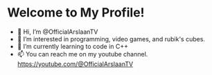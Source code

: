 # Welcome to My Profile!

- 👋 Hi, I’m @OfficialArslaanTV
- 👀 I’m interested in programming, video games, and rubik's cubes.
- 🌱 I’m currently learning to code in C++
- 📫 You can reach me on my youtube channel. https://youtube.com/@OfficialArslaanTV

<!---
TheRealxMF/TheRealxMF is a ✨ special ✨ repository because its `README.md` (this file) appears on your GitHub profile.
You can click the Preview link to take a look at your changes.
--->
